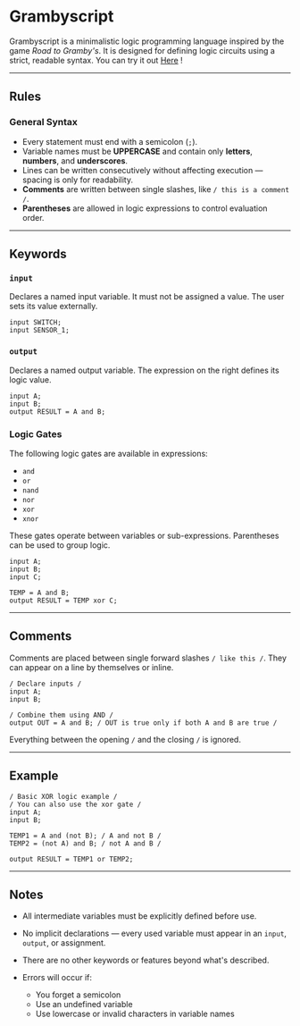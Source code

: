 # Grambyscript

Grambyscript is a minimalistic logic programming language inspired by the game *Road to Gramby's*. It is designed for defining logic circuits using a strict, readable syntax.
You can try it out [Here](https://ghosteined.github.io/GrambyScript/Web/) !

---

## Rules

### General Syntax

- Every statement must end with a semicolon (`;`).
- Variable names must be **UPPERCASE** and contain only **letters**, **numbers**, and **underscores**.
- Lines can be written consecutively without affecting execution — spacing is only for readability.
- **Comments** are written between single slashes, like `/ this is a comment /`.
- **Parentheses** are allowed in logic expressions to control evaluation order.

---

## Keywords

### `input`

Declares a named input variable. It must not be assigned a value. The user sets its value externally.

```gramsby
input SWITCH;
input SENSOR_1;
````

### `output`

Declares a named output variable. The expression on the right defines its logic value.

```gramsby
input A;
input B;
output RESULT = A and B;
```

### Logic Gates

The following logic gates are available in expressions:

* `and`
* `or`
* `nand`
* `nor`
* `xor`
* `xnor`

These gates operate between variables or sub-expressions. Parentheses can be used to group logic.

```gramsby
input A;
input B;
input C;

TEMP = A and B;
output RESULT = TEMP xor C;
```

---

## Comments

Comments are placed between single forward slashes `/ like this /`. They can appear on a line by themselves or inline.

```gramsby
/ Declare inputs /
input A;
input B;

/ Combine them using AND /
output OUT = A and B; / OUT is true only if both A and B are true /
```

Everything between the opening `/` and the closing `/` is ignored.

---

## Example

```gramsby
/ Basic XOR logic example /
/ You can also use the xor gate /
input A;
input B;

TEMP1 = A and (not B); / A and not B /
TEMP2 = (not A) and B; / not A and B /

output RESULT = TEMP1 or TEMP2;
```

---

## Notes

* All intermediate variables must be explicitly defined before use.
* No implicit declarations — every used variable must appear in an `input`, `output`, or assignment.
* There are no other keywords or features beyond what's described.
* Errors will occur if:

  * You forget a semicolon
  * Use an undefined variable
  * Use lowercase or invalid characters in variable names